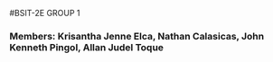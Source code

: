 #BSIT-2E GROUP 1

### Members: Krisantha Jenne Elca, Nathan Calasicas, John Kenneth Pingol, Allan Judel Toque
